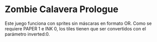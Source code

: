 # Zombie Calavera Prologue

Este juego funciona con sprites sin máscaras en formato OR. Como se requiere PAPER 1 e INK 0, los tiles tienen que ser convertidos con el parámetro inverted:0.
